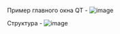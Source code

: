 Пример главного окна QT - ![image](https://github.com/user-attachments/assets/dab2fb87-5dc1-416e-b642-d165f438cf71)

Структура -
![image](https://github.com/user-attachments/assets/fe3d98b4-7795-43e2-b18a-229e184489ba)
